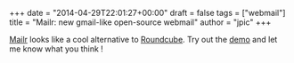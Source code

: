 +++
date = "2014-04-29T22:01:27+00:00"
draft = false
tags = ["webmail"]
title = "Mailr: new gmail-like open-source webmail"
author = "jpic"
+++

[Mailr](http://pusto.org/en/mailr/) looks like a cool alternative to [Roundcube](http://roundcube.net/). Try out the [demo](http://mail.pusto.org/#panel2/emails/?label=9) and let me know what you think !

